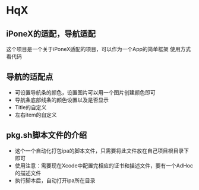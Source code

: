 # HqX
## iPoneX的适配，导航适配
这个项目是一个关于iPoneX适配的项目，可以作为一个App的简单框架
使用方式看代码

## 导航的适配点
* 可设置导航条的颜色，设置图片可以用一个图片创建颜色即可
* 导航条底部线条的颜色设置以及是否显示
* Title的自定义
* 左右item的自定义
## pkg.sh脚本文件的介绍
* 这个一个自动化打包ipa的脚本文件，只需要将此文件放在自己项目根目录下即可
* 使用注意：需要现在Xcode中配置完相应的证书和描述文件，要有一个AdHoc的描述文件
* 执行脚本后，自动打开ipa所在目录




